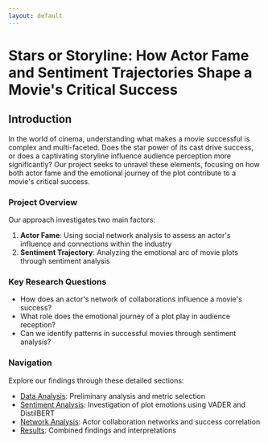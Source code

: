```yaml
---
layout: default
---
```


# Stars or Storyline: How Actor Fame and Sentiment Trajectories Shape a Movie's Critical Success

## Introduction

In the world of cinema, understanding what makes a movie successful is complex and multi-faceted. Does the star power of its cast drive success, or does a captivating storyline influence audience perception more significantly? Our project seeks to unravel these elements, focusing on how both actor fame and the emotional journey of the plot contribute to a movie's critical success.

### Project Overview

Our approach investigates two main factors:
1. **Actor Fame**: Using social network analysis to assess an actor's influence and connections within the industry
2. **Sentiment Trajectory**: Analyzing the emotional arc of movie plots through sentiment analysis

### Key Research Questions

- How does an actor's network of collaborations influence a movie's success?
- What role does the emotional journey of a plot play in audience reception?
- Can we identify patterns in successful movies through sentiment analysis?

### Navigation

Explore our findings through these detailed sections:
- [Data Analysis](/ada-template-website/data-analysis): Preliminary analysis and metric selection
- [Sentiment Analysis](/ada-template-website/sentiment-analysis): Investigation of plot emotions using VADER and DistilBERT
- [Network Analysis](/ada-template-website/network-analysis): Actor collaboration networks and success correlation
- [Results](/ada-template-website/results): Combined findings and interpretations